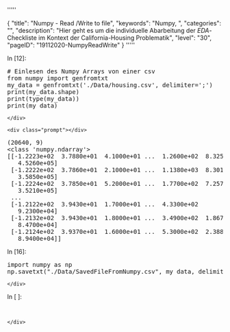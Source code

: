 '''''

{
"title": "Numpy - Read /Write to file",
"keywords": "Numpy, ",
"categories": "",
"description": "Hier geht es um die individuelle Abarbeitung der <em>EDA</em>-Checkliste im Kontext der California-Housing Problematik",
"level": "30",
"pageID": "19112020-NumpyReadWrite"
}
'''''
<div class="cell border-box-sizing text_cell rendered"><div class="prompt input_prompt">
</div><div class="inner_cell">
<div class="text_cell_render border-box-sizing rendered_html">
<p></p>

</div>
</div>
</div>
<div class="cell border-box-sizing code_cell rendered">
<div class="input">
<div class="prompt input_prompt">In&nbsp;[12]:</div>
<div class="inner_cell">
    <div class="input_area">
<div class=" highlight hl-ipython3"><pre><span></span><span class="c1"># Einlesen des Numpy Arrays von einer csv</span>
<span class="kn">from</span> <span class="nn">numpy</span> <span class="kn">import</span> <span class="n">genfromtxt</span>
<span class="n">my_data</span> <span class="o">=</span> <span class="n">genfromtxt</span><span class="p">(</span><span class="s1">&#39;./Data/housing.csv&#39;</span><span class="p">,</span> <span class="n">delimiter</span><span class="o">=</span><span class="s1">&#39;;&#39;</span><span class="p">)</span>
<span class="nb">print</span><span class="p">(</span><span class="n">my_data</span><span class="o">.</span><span class="n">shape</span><span class="p">)</span>
<span class="nb">print</span><span class="p">(</span><span class="nb">type</span><span class="p">(</span><span class="n">my_data</span><span class="p">))</span>
<span class="nb">print</span><span class="p">(</span><span class="n">my_data</span><span class="p">)</span>
</pre></div>

    </div>
</div>
</div>

<div class="output_wrapper">
<div class="output">


<div class="output_area">

    <div class="prompt"></div>


<div class="output_subarea output_stream output_stdout output_text">
<pre>(20640, 9)
&lt;class &#39;numpy.ndarray&#39;&gt;
[[-1.2223e+02  3.7880e+01  4.1000e+01 ...  1.2600e+02  8.3252e+01
   4.5260e+05]
 [-1.2222e+02  3.7860e+01  2.1000e+01 ...  1.1380e+03  8.3014e+01
   3.5850e+05]
 [-1.2224e+02  3.7850e+01  5.2000e+01 ...  1.7700e+02  7.2574e+01
   3.5210e+05]
 ...
 [-1.2122e+02  3.9430e+01  1.7000e+01 ...  4.3300e+02         nan
   9.2300e+04]
 [-1.2132e+02  3.9430e+01  1.8000e+01 ...  3.4900e+02  1.8672e+01
   8.4700e+04]
 [-1.2124e+02  3.9370e+01  1.6000e+01 ...  5.3000e+02  2.3886e+01
   8.9400e+04]]
</pre>
</div>
</div>

</div>
</div>

</div>
<div class="cell border-box-sizing code_cell rendered">
<div class="input">
<div class="prompt input_prompt">In&nbsp;[16]:</div>
<div class="inner_cell">
    <div class="input_area">
<div class=" highlight hl-ipython3"><pre><span></span><span class="kn">import</span> <span class="nn">numpy</span> <span class="k">as</span> <span class="nn">np</span>
<span class="n">np</span><span class="o">.</span><span class="n">savetxt</span><span class="p">(</span><span class="s2">&quot;./Data/SavedFileFromNumpy.csv&quot;</span><span class="p">,</span> <span class="n">my_data</span><span class="p">,</span> <span class="n">delimiter</span><span class="o">=</span><span class="s2">&quot;;&quot;</span><span class="p">)</span>
</pre></div>

    </div>
</div>
</div>

</div>
<div class="cell border-box-sizing code_cell rendered">
<div class="input">
<div class="prompt input_prompt">In&nbsp;[&nbsp;]:</div>
<div class="inner_cell">
    <div class="input_area">
<div class=" highlight hl-ipython3"><pre><span></span> 
</pre></div>

    </div>
</div>
</div>

</div>
 


